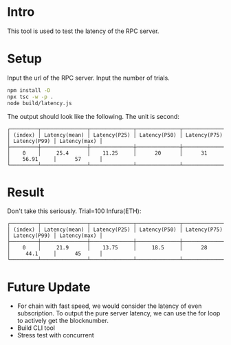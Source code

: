 # Intro

This tool is used to test the latency of the RPC server.

# Setup

Input the url of the RPC server.
Input the number of trials.

```bash
npm install -D
npx tsc -w -p .
node build/latency.js
```

The output should look like the following. The unit is second:

```
┌─────────┬───────────────┬──────────────┬──────────────┬──────────────┬──────────────┬──────────────┐
│ (index) │ Latency(mean) │ Latency(P25) │ Latency(P50) │ Latency(P75) │ Latency(P99) │ Latency(max) │
├─────────┼───────────────┼──────────────┼──────────────┼──────────────┼──────────────┼──────────────┤
│    0    │     25.4      │    11.25     │      20      │      31      │    56.91     │      57      │
└─────────┴───────────────┴──────────────┴──────────────┴──────────────┴──────────────┴──────────────┘
```

# Result

Don't take this seriously.
Trial=100
Infura(ETH):

```
┌─────────┬───────────────┬──────────────┬──────────────┬──────────────┬──────────────┬──────────────┐
│ (index) │ Latency(mean) │ Latency(P25) │ Latency(P50) │ Latency(P75) │ Latency(P99) │ Latency(max) │
├─────────┼───────────────┼──────────────┼──────────────┼──────────────┼──────────────┼──────────────┤
│    0    │     21.9      │    13.75     │     18.5     │      28      │     44.1     │      45      │
└─────────┴───────────────┴──────────────┴──────────────┴──────────────┴──────────────┴──────────────┘
```

# Future Update
* For chain with fast speed, we would consider the latency of even subscription. To output the pure server latency, we can use the for loop to actively get the blocknumber.
* Build CLI tool
* Stress test with concurrent
